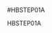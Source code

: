 <!--- PrjInfo ---> <!--- Please remove this line after manually editing --->
<!--- 00a56be08b96043df9e37d6aff7b6990 --->
<!--- Created:20170111-16:38: ---> 
<!--- Author:Mlab: ---> 
<!--- AuthorEmail:mlab@mlab.cz: ---> 
<!--- Tags:imported: ---> 
<!--- Ust:[End]: ---> 
<!--- Name:HBSTEP01A: --->
#HBSTEP01A 
<!--- LongName --->

<!--- ELongName ---> 

<!--- Lead --->
HBSTEP01A
<!--- ELead ---> 


​
​
<!--- Description --->
<!--- EDescription --->
<!--- Content --->
<!--- EContent --->
            